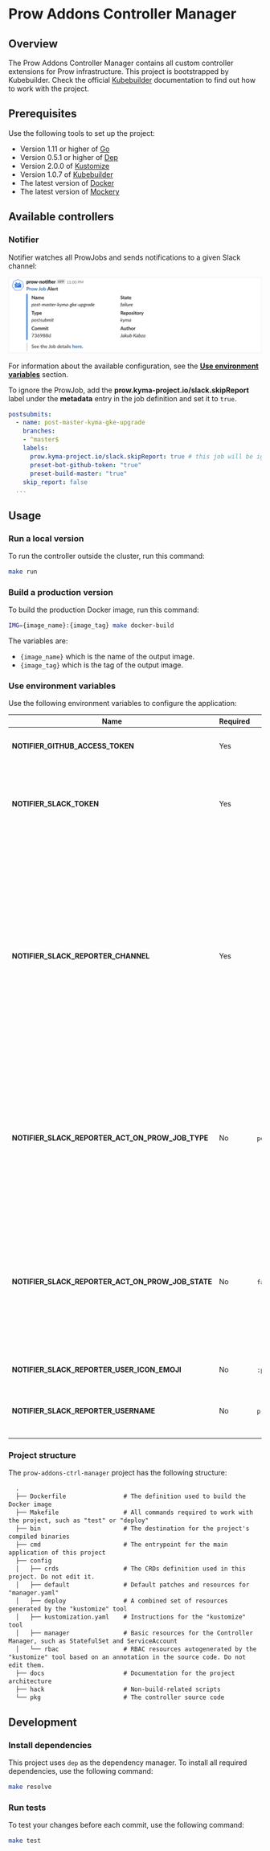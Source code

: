 # Prow Addons Controller Manager

## Overview

The Prow Addons Controller Manager contains all custom controller extensions for Prow infrastructure. This project is bootstrapped by Kubebuilder. Check the official [Kubebuilder](https://github.com/kubernetes-sigs/kubebuilder/tree/v1.0.7) documentation to find out how to work with the project. 

## Prerequisites

Use the following tools to set up the project:

* Version 1.11 or higher of [Go](https://golang.org/dl/)
* Version 0.5.1 or higher of [Dep](https://github.com/golang/dep)
* Version 2.0.0 of [Kustomize](https://github.com/kubernetes-sigs/kustomize)
* Version 1.0.7 of [Kubebuilder](https://github.com/kubernetes-sigs/kubebuilder)
* The latest version of [Docker](https://www.docker.com/)
* The latest version of [Mockery](https://github.com/vektra/mockery) 

## Available controllers

### Notifier
Notifier watches all ProwJobs and sends notifications to a given Slack channel:

![](./docs/assets/slack_alert.png)

For information about the available configuration, see the [**Use environment variables**](#use-environment-variables) section. 

To ignore the ProwJob, add the **prow.kyma-project.io/slack.skipReport** label under the **metadata** entry in the job definition and set it to `true`.
```yaml
postsubmits:
  - name: post-master-kyma-gke-upgrade
    branches:
    - ^master$
    labels:
      prow.kyma-project.io/slack.skipReport: true # this job will be ignored by Slack reporter
      preset-bot-github-token: "true"
      preset-build-master: "true"
    skip_report: false
  ...
```

## Usage

### Run a local version

To run the controller outside the cluster, run this command:

```bash
make run
```

### Build a production version

To build the production Docker image, run this command:

```bash
IMG={image_name}:{image_tag} make docker-build
```

The variables are:

* `{image_name}` which is the name of the output image.
* `{image_tag}` which is the tag of the output image.

### Use environment variables
Use the following environment variables to configure the application:

| Name | Required | Default | Description |
|-----|---------|--------|------------|
| **NOTIFIER_GITHUB_ACCESS_TOKEN** | Yes |  | The GitHub token for querying GitHub API. |
| **NOTIFIER_SLACK_TOKEN** | Yes | | The Slack token used to publish messages on a Slack channel. Find more information [here](https://api.slack.com/docs/token-types#bot). |
| **NOTIFIER_SLACK_REPORTER_CHANNEL** | Yes |  | The Slack channel name where you want to post notifications. You can specify the `general` public channel, a private channel, or an IM channel. For example, to specify the public channel, pass the `#general` channel name. Find more information [here](https://api.slack.com/methods/chat.postMessage#channels).|
| **NOTIFIER_SLACK_REPORTER_ACT_ON_PROW_JOB_TYPE** | No | `periodic;postsubmit` | The names of the ProwJob types you want to observe. Separate multiple type names by a comma or a semicolon. Find the acceptable job types [here](https://github.com/kubernetes/test-infra/blob/fbc4040f1824bfa126f873650848396a10f05e8a/prow/apis/prowjobs/v1/types.go#L33-L43).
| **NOTIFIER_SLACK_REPORTER_ACT_ON_PROW_JOB_STATE** | No | `failure;error` | The names of the ProwJob states you want to observe. Multiple state names should be separated by comma or semicolon. Find the acceptable job states [here](https://github.com/kubernetes/test-infra/blob/fbc4040f1824bfa126f873650848396a10f05e8a/prow/apis/prowjobs/v1/types.go#L48-L62). 
| **NOTIFIER_SLACK_REPORTER_USER_ICON_EMOJI** | No | `:prow:`  | The Slack bot user name.
| **NOTIFIER_SLACK_REPORTER_USERNAME** | No | `prow-notifier` | The Emoji to use as the icon for a Slack notification message.

### Project structure

<!-- Update the repository structure each time you modify it. -->

The `prow-addons-ctrl-manager` project has the following structure:

```
  .
  ├── Dockerfile                # The definition used to build the Docker image
  ├── Makefile                  # All commands required to work with the project, such as "test" or "deploy"
  ├── bin                       # The destination for the project's compiled binaries  
  ├── cmd                       # The entrypoint for the main application of this project
  ├── config
  │   ├── crds                  # The CRDs definition used in this project. Do not edit it.
  │   ├── default               # Default patches and resources for "manager.yaml"
  │   ├── deploy                # A combined set of resources generated by the "kustomize" tool  
  │   ├── kustomization.yaml    # Instructions for the "kustomize" tool
  │   ├── manager               # Basic resources for the Controller Manager, such as StatefulSet and ServiceAccount 
  │   └── rbac                  # RBAC resources autogenerated by the "kustomize" tool based on an annotation in the source code. Do not edit them.
  ├── docs                      # Documentation for the project architecture
  ├── hack                      # Non-build-related scripts
  └── pkg                       # The controller source code
```

## Development

### Install dependencies

This project uses `dep` as the dependency manager. To install all required dependencies, use the following command:
```bash
make resolve
```

### Run tests

To test your changes before each commit, use the following command:

```bash
make test
```
